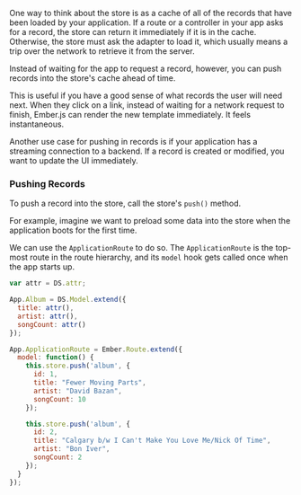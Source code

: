 One way to think about the store is as a cache of all of the records
that have been loaded by your application. If a route or a controller in
your app asks for a record, the store can return it immediately if it is
in the cache. Otherwise, the store must ask the adapter to load it,
which usually means a trip over the network to retrieve it from the
server.

Instead of waiting for the app to request a record, however, you can
push records into the store's cache ahead of time.

This is useful if you have a good sense of what records the user
will need next. When they click on a link, instead of waiting for a
network request to finish, Ember.js can render the new template
immediately. It feels instantaneous.

Another use case for pushing in records is if your application has a
streaming connection to a backend. If a record is created or modified,
you want to update the UI immediately.

### Pushing Records

To push a record into the store, call the store's `push()` method.

For example, imagine we want to preload some data into the store when
the application boots for the first time.

We can use the `ApplicationRoute` to do so. The `ApplicationRoute` is
the top-most route in the route hierarchy, and its `model` hook gets
called once when the app starts up.

```javascript
var attr = DS.attr;

App.Album = DS.Model.extend({
  title: attr(),
  artist: attr(),
  songCount: attr()
});

App.ApplicationRoute = Ember.Route.extend({
  model: function() {
    this.store.push('album', {
      id: 1,
      title: "Fewer Moving Parts",
      artist: "David Bazan",
      songCount: 10
    });

    this.store.push('album', {
      id: 2,
      title: "Calgary b/w I Can't Make You Love Me/Nick Of Time",
      artist: "Bon Iver",
      songCount: 2
    });
  }
});
```

<!-- eof - needed for pages that end in a code block  -->
